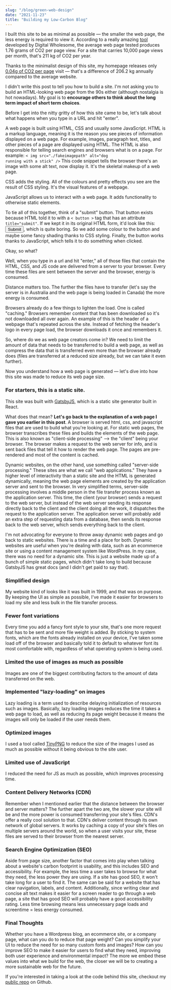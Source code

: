 ```yaml
---
slug: "/blog/green-web-design"
date: "2021-11-23"
title: "Building my Low-Carbon Blog"
---
```


I built this site to be as minimal as possible — the smaller the web page, the less energy is required to view it. According to a really amazing  <a href="https://www.websitecarbon.com/" target="_blank">tool</a> developed by Digital Wholesome, the average web page tested produces 1.76 grams of CO2 per page view. For a site that carries 10,000 page views per month, that's 211 kg of CO2 per year. 

Thanks to the minimalist design of this site, my homepage releases only <a href="https://www.websitecarbon.com/website/daniellesubject-com/" target="_blank">0.04g of CO2 per page</a> visit — that's a difference of 206.2 kg annually compared to the average website.

I didn't write this post to tell you how to build a site. I'm not asking you to build an HTML-looking web page from the 90s either (although nostalgia is hot nowadays). My goal is to <b>encourage others to think about the long term impact of short term choices</b>. 

Before I get into the nitty gritty of how this site came to be, let's talk about what happens when you type in a URL and hit "enter".

A web page is built using HTML, CSS and usually some JavaScript. HTML is a markup language, meaning it is the reason you see pieces of information displayed on a web page. For example, images, paragraph text, titles, and other pieces of a page are displayed using HTML. The HTML is also responsible for telling search engines and browsers what is on a page. For example: 
<code>< img src="./fakeimagepath" alt="dog running with a stick" /></code> 
This code snippet tells the browser there's an image with some alt text, now display it. It's the skeletal makeup of a web page. 

CSS adds the styling. All of the colours and pretty effects you see are the result of CSS styling. It's the visual features of a webpage. 

JavaScript allows us to interact with a web page. It adds functionality to otherwise static elements.

To tie all of this together, think of a "submit" button. That button exists because HTML told it to with a <code>< button ></code> tag that has an attribute <code>title="submit"</code>. If we kept it in its original HTML form, it'd look like this: <button>Submit</button>, which is quite boring. So we add some colour to the button and maybe some fancy shading thanks to CSS styling. Finally, the button works thanks to JavaScript, which tells it to do something when clicked.

Okay, so what?

Well, when you type in a url and hit "enter," all of those files that contain the HTML, CSS, and JS code are delivered from a server to your browser. Every time these files are sent between the server and the browser, energy is consumed. 

Distance matters too. The further the files have to transfer (let's say the server is in Australia and the web page is being loaded in Canada) the more energy is consumed. 

Browsers already do a few things to lighten the load. One is called "caching." Browsers remember content that has been downloaded so it's not downloaded all over again. An example of this is the header of a webpage that's repeated across the site. Instead of fetching the header's logo in every page load, the browser downloads it once and remembers it. 

So, where do we as web page creators come in? We need to limit the amount of data that needs to be transferred to build a web page, as well as compress the data that is transferred even more than the browser already does (files are transferred at a reduced size already, but we can take it even further).

Now you understand how a web page is generated — let's dive into how this site was made to reduce its web page size. 

<h3>For starters, this is a static site.</h3> 

This site was built with <a href="https://www.gatsbyjs.com/" target="_blank">GatsbyJS</a>, which is a static site generator built in React. 

What does that mean? <b>Let's go back to the explanation of a web page I gave you earlier in this post</b>. A browser is served html, css, and javascript files that are used to build what you're looking at. For static web pages, the browser transcribes these files and builds the elements of the web page. This is also known as "client-side processing" --> the "client" being your browser. The browser makes a request to the web server for info, and is sent back files that tell it how to render the web page. The pages are pre-rendered and most of the content is cached. 

Dynamic websites, on the other hand, use something called "server-side processing." These sites are what we call "web applications." They have a higher level of interactivity than a static site and the HTML is generated dynamically, meaning the web page elements are created by the application server and sent to the browser. In very simplified terms, server-side processing involves a middle person in the file transfer process known as the application server. This time, the client (your browser) sends a request to the web server, but instead of the web server sending its response directly back to the client and the client doing all the work, it dispatches the request to the application server. The application server will probably add an extra step of requesting data from a database, then sends its response back to the web server, which sends everything back to the client. 

I'm not advocating for everyone to throw away dynamic web pages and go back to static websites. There is a time and a place for both. Dynamic websites are useful when you're dealing with data, such as an ecommerce site or using a content management system like WordPress. In my case, there was no need for a dynamic site. This is just a website made up of a bunch of simple static pages, which didn't take long to build because GatsbyJS has great docs (and I didn't get paid to say that).

<h3>Simplified design</h3>

My website kind of looks like it was built in 1999, and that was on purpose. By keeping the UI as simple as possible, I've made it easier for browsers to load my site and less bulk in the file transfer process.

<h3>Fewer font variations</h3>

Every time you add a fancy font style to your site, that's one more request that has to be sent and more file weight is added. By sticking to system fonts, which are the fonts already installed on your device, I've taken some load off of the browser and basically told it to default to whatever font its most comfortable with, regardless of what operating system is being used. 

<h3>Limited the use of images as much as possible</h3>

Images are one of the biggest contributing factors to the amount of data transferred on the web. 

<h3>Implemented "lazy-loading" on images</h3>

Lazy loading is a term used to describe delaying initialization of resources such as images. Basically, lazy loading images reduces the time it takes a web page to load, as well as reducing its page weight because it means the images will only be loaded if the user needs them. 

<h3>Optimized images</h3>

I used a tool called <a href="https://tinypng.com/" target="_blank">TinyPNG</a> to reduce the size of the images I used as much as possible without it being obvious to the site user. 

<h3>Limited use of JavaScript</h3>

I reduced the need for JS as much as possible, which improves processing time.

<h3>Content Delivery Networks (CDN)</h3>

Remember when I mentioned earlier that the distance between the browser and server matters? The further apart the two are, the slower your site will be and the more power is consumed transferring your site's files. CDN's offer a really cool solution to that. CDN's deliver content through its own network of global servers. It works by caching a copy of your site's files on multiple servers around the world, so when a user visits your site, these files are served to their browser from the nearest server. 

<h3>Search Engine Optimization (SEO)</h3>

Aside from page size, another factor that comes into play when talking about a website's carbon footprint is usability, and this includes SEO and accessibility. For example, the less time a user takes to browse for what they need, the less power they are using. If a site has good SEO, it won't take long for a user to find it. The same can be said for a website that has clear navigation, labels, and content. Additionally, since writing clear and concise alt text makes it easier for a screen reader to go through a web page, a site that has good SEO will probably have a good accessibility rating. Less time browsing means less unnecessary page loads and screentime = less energy consumed.

<h3>Final Thoughts</h3>

Whether you have a Wordpress blog, an ecommerce site, or a company page, what can you do to reduce that page weight? Can you simplify your UI to reduce the need for so many custom fonts and images? How can you improve SEO to make it easier for users to find what they need, improving both user experience and environmental impact? The more we embed these values into what we build for the web, the closer we will be to creating a more sustainable web for the future. 

If you're interested in taking a look at the code behind this site, checkout my <a href="https://github.com/dsubject/my-gatsby-blog" target="_blank">public repo</a> on Github.
        



